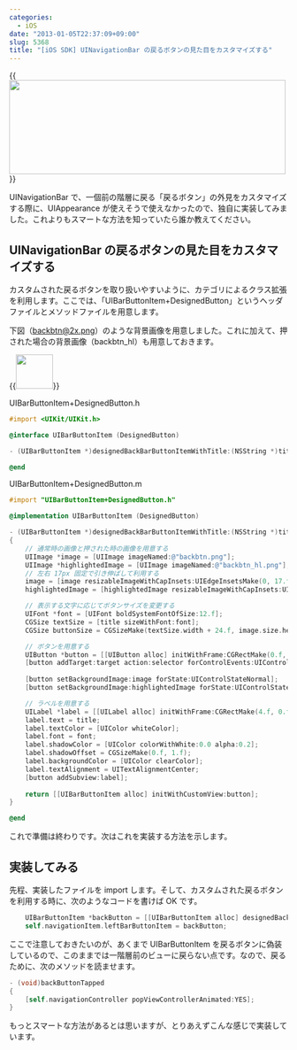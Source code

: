 ```yaml
---
categories:
  - iOS
date: "2013-01-05T22:37:09+09:00"
slug: 5368
title: "[iOS SDK] UINavigationBar の戻るボタンの見た目をカスタマイズする"
---
```


{{<img alt="" src="/images/2013/01/5368_1.png" width="500" height="170">}}

UINavigationBar で、一個前の階層に戻る「戻るボタン」の外見をカスタマイズする際に、UIAppearance が使えそうで使えなかったので、独自に実装してみました。これよりもスマートな方法を知っていたら誰か教えてください。

## UINavigationBar の戻るボタンの見た目をカスタマイズする

カスタムされた戻るボタンを取り扱いやすいように、カテゴリによるクラス拡張を利用します。ここでは、「UIBarButtonItem+DesignedButton」というヘッダファイルとメソッドファイルを用意します。

下図（backbtn@2x.png）のような背景画像を用意しました。これに加えて、押された場合の背景画像（backbtn_hl）も用意しておきます。

{{<img alt="" src="/images/2013/01/5368_2.png" width="67" height="62">}}

UIBarButtonItem+DesignedButton.h

```objectivec
#import <UIKit/UIKit.h>

@interface UIBarButtonItem (DesignedButton)

- (UIBarButtonItem *)designedBackBarButtonItemWithTitle:(NSString *)title target:(id)target action:(SEL)selector;

@end
```

UIBarButtonItem+DesignedButton.m

```objectivec
#import "UIBarButtonItem+DesignedButton.h"

@implementation UIBarButtonItem (DesignedButton)

- (UIBarButtonItem *)designedBackBarButtonItemWithTitle:(NSString *)title target:(id)target action:(SEL)selector
{
    // 通常時の画像と押された時の画像を用意する
    UIImage *image = [UIImage imageNamed:@"backbtn.png"];
    UIImage *highlightedImage = [UIImage imageNamed:@"backbtn_hl.png"];
    // 左右 17px 固定で引き伸ばして利用する
    image = [image resizableImageWithCapInsets:UIEdgeInsetsMake(0, 17.f, 0, 17.f)];
    highlightedImage = [highlightedImage resizableImageWithCapInsets:UIEdgeInsetsMake(0, 17.f, 0, 17.f)];

    // 表示する文字に応じてボタンサイズを変更する
    UIFont *font = [UIFont boldSystemFontOfSize:12.f];
    CGSize textSize = [title sizeWithFont:font];
    CGSize buttonSize = CGSizeMake(textSize.width + 24.f, image.size.height);

    // ボタンを用意する
    UIButton *button = [[UIButton alloc] initWithFrame:CGRectMake(0.f, 0.f, buttonSize.width, buttonSize.height)];
    [button addTarget:target action:selector forControlEvents:UIControlEventTouchUpInside];
    
    [button setBackgroundImage:image forState:UIControlStateNormal];
    [button setBackgroundImage:highlightedImage forState:UIControlStateHighlighted];

    // ラベルを用意する    
    UILabel *label = [[UILabel alloc] initWithFrame:CGRectMake(4.f, 0.f, buttonSize.width, buttonSize.height)];
    label.text = title;
    label.textColor = [UIColor whiteColor];
    label.font = font;
    label.shadowColor = [UIColor colorWithWhite:0.0 alpha:0.2];
    label.shadowOffset = CGSizeMake(0.f, 1.f);
    label.backgroundColor = [UIColor clearColor];
    label.textAlignment = UITextAlignmentCenter;
    [button addSubview:label];
    
    return [[UIBarButtonItem alloc] initWithCustomView:button];
}

@end
```

これで準備は終わりです。次はこれを実装する方法を示します。

## 実装してみる

先程、実装したファイルを import します。そして、カスタムされた戻るボタンを利用する時に、次のようなコードを書けば OK です。

```objectivec
    UIBarButtonItem *backButton = [[UIBarButtonItem alloc] designedBackBarButtonItemWithTitle:@"戻る" target:self action:@selector(backButtonTapped)];
    self.navigationItem.leftBarButtonItem = backButton;
```

ここで注意しておきたいのが、あくまで UIBarButtonItem を戻るボタンに偽装しているので、このままでは一階層前のビューに戻らない点です。なので、戻るために、次のメソッドを読ませます。

```objectivec
- (void)backButtonTapped
{
    [self.navigationController popViewControllerAnimated:YES];
}
```

もっとスマートな方法があるとは思いますが、とりあえずこんな感じで実装しています。
